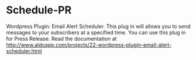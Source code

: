 Schedule-PR
===========

Wordpress Plugin: Email Alert Scheduler.
This plug in will allows you to send messages to your subscribers at a specified time. You can use this plug in for Press Release.
Read the documentation at http://www.aldoapp.com/projects/22-wordpress-plugin-email-alert-scheduler.html
